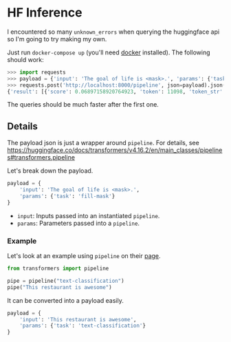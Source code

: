 # HF Inference
I encountered so many `unknown_errors` when querying the huggingface api so I'm going to try making my own.

Just run `docker-compose up` (you'll need [docker](https://www.docker.com/products/docker-desktop) installed).
The following should work:
```python
>>> import requests
>>> payload = {'input': 'The goal of life is <mask>.', 'params': {'task': 'fill-mask'}}
>>> requests.post('http://localhost:8000/pipeline', json=payload).json()
{'result': [{'score': 0.06897158920764923, 'token': 11098, 'token_str': ' happiness', 'sequence': 'The goal of life is happiness.'}, {'score': 0.06554900109767914, 'token': 45075, 'token_str': ' immortality', 'sequence': 'The goal of life is immortality.'}, {'score': 0.03235733136534691, 'token': 14314, 'token_str': ' yours', 'sequence': 'The goal of life is yours.'}, {'score': 0.024313855916261673, 'token': 22211, 'token_str': ' liberation', 'sequence': 'The goal of life is liberation.'}, {'score': 0.02376789040863514, 'token': 25342, 'token_str': ' simplicity', 'sequence': 'The goal of life is simplicity.'}]}
```
The queries should be much faster after the first one.

## Details
The payload json is just a wrapper around `pipeline`.
For details, see https://huggingface.co/docs/transformers/v4.16.2/en/main_classes/pipelines#transformers.pipeline

Let's break down the payload.
```python
payload = {
    'input': 'The goal of life is <mask>.', 
    'params': {'task': 'fill-mask'}
}
```
- `input`: Inputs passed into an instantiated `pipeline`.
- `params`: Parameters passed into a `pipeline`.


### Example
Let's look at an example using `pipeline` on their [page](https://huggingface.co/docs/transformers/v4.16.2/en/main_classes/pipelines#transformers.pipeline).
```python
from transformers import pipeline

pipe = pipeline("text-classification")
pipe("This restaurant is awesome")
```
It can be converted into a payload easily.
```python
payload = {
    'input': 'This restaurant is awesome',
    'params': {'task': 'text-classification'}
}
```